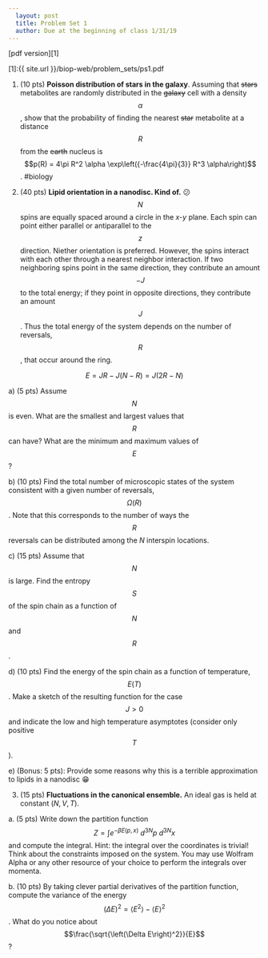 ```yaml
---
  layout: post
  title: Problem Set 1
  author: Due at the beginning of class 1/31/19
---
```


[pdf version][1]

[1]:{{ site.url }}/biop-web/problem_sets/ps1.pdf

1. (10 pts) **Poisson distribution of stars in the galaxy**. Assuming that ~~stars~~ metabolites are randomly distributed in the ~~galaxy~~ cell with a density $$\alpha$$, show that the probability of finding the nearest ~~star~~ metabolite at a distance $$R$$ from the ~~earth~~ nucleus is $$p(R) = 4\pi R^2 \alpha \exp\left({-\frac{4\pi}{3}} R^3 \alpha\right)$$. #biology

2. (40 pts) **Lipid orientation in a nanodisc. Kind of.** :confused: $$N$$ spins are equally spaced around a circle in the *x-y* plane. Each spin can point either parallel or antiparallel to the $$z$$ direction. Niether orientation is preferred. However, the spins interact with each other through a nearest neighbor interaction. If two neighboring spins point in the same direction, they contribute an amount $$−J$$ to the total energy; if they point in opposite directions, they contribute an amount $$J$$. Thus the total energy of the system depends on the number of reversals, $$R$$, that occur around the ring.

$$E = JR − J(N − R) = J(2R − N)$$

a) (5 pts) Assume $$N$$ is even. What are the smallest and largest values that $$R$$ can have? What are the minimum and maximum values of $$E$$?

b) (10 pts) Find the total number of microscopic states of the system consistent with a given number of reversals, $$\Omega(R)$$. Note that this corresponds to the number of ways the $$R$$ reversals can be distributed among the *N* inter­spin locations.

c) (15 pts) Assume that $$N$$ is large. Find the entropy $$S$$ of the spin chain as a function of $$N$$ and $$R$$.

d) (10 pts) Find the energy of the spin chain as a function of temperature, $$E(T)$$. Make a sketch of the resulting function for the case $$J > 0$$ and indicate the low and high temperature asymptotes (consider only positive $$T$$).

e) (Bonus: 5 pts): Provide some reasons why this is a terrible approximation to lipids in a nanodisc :grin:

3. (15 pts) **Fluctuations in the canonical ensemble.** An ideal gas is held at constant $(N, V, T)$.

a. (5 pts) Write down the partition function $$Z = \int e^{-\beta E(p,x)}~d^{3N}p~d^{3N}x$$ and compute the integral. Hint: the integral over the coordinates is trivial! Think about the constraints imposed on the system. You may use Wolfram Alpha or any other resource of your choice to perform the integrals over momenta.

b. (10 pts) By taking clever partial derivatives of the partition function, compute the variance of the energy $$\left(\Delta E\right)^2= \langle E^2\rangle - \langle E\rangle^2$$. What do you notice about $$\frac{\sqrt{\left(\Delta E\right)^2}}{E}$$?
